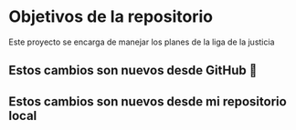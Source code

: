 # Objetivos de la repositorio

Este proyecto se encarga de manejar los planes de la liga de la justicia


## Estos cambios son nuevos desde GitHub 🚩
## Estos cambios son nuevos desde mi repositorio local

